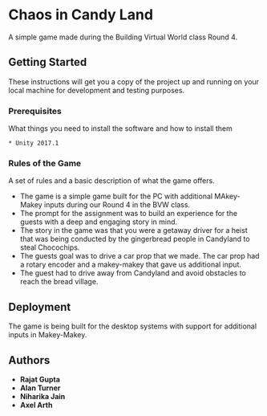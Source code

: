 # Chaos in Candy Land

A simple game made during the Building Virtual World class Round 4.

## Getting Started

These instructions will get you a copy of the project up and running on your local machine for development and testing purposes. 

### Prerequisites

What things you need to install the software and how to install them

```
* Unity 2017.1
```

### Rules of the Game

A set of rules and a basic description of what the game offers.

* The game is a simple game built for the PC with additional MAkey-Makey inputs during our Round 4 in the BVW class.
* The prompt for the assignment was to build an experience for the guests with a deep and engaging story in mind.
* The story in the game was that you were a getaway driver for a heist that was being conducted by the gingerbread people in Candyland to steal Chocochips.
* The guests goal was to drive a car prop that we made. The car prop had a rotary encoder and a makey-makey that gave us additional input. 
* The guest had to drive away from Candyland and avoid obstacles to reach the bread village.

## Deployment

The game is being built for the desktop systems with support for additional inputs in Makey-Makey.

## Authors

* **Rajat Gupta** 
* **Alan Turner** 
* **Niharika Jain** 
* **Axel Arth** 
